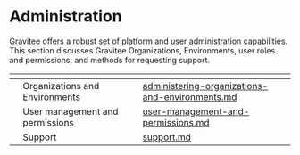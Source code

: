 # Administration

Gravitee offers a robust set of platform and user administration capabilities. This section discusses Gravitee Organizations, Environments, user roles and permissions, and methods for requesting support.

<table data-view="cards"><thead><tr><th></th><th></th><th></th><th data-hidden data-card-target data-type="content-ref"></th></tr></thead><tbody><tr><td></td><td>Organizations and Environments</td><td></td><td><a href="administering-organizations-and-environments.md">administering-organizations-and-environments.md</a></td></tr><tr><td></td><td>User management and permissions</td><td></td><td><a href="user-management-and-permissions.md">user-management-and-permissions.md</a></td></tr><tr><td></td><td>Support</td><td></td><td><a href="support.md">support.md</a></td></tr></tbody></table>



